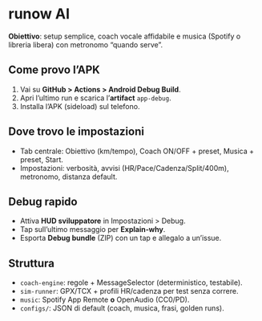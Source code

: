 # runow AI

**Obiettivo**: setup semplice, coach vocale affidabile e musica (Spotify o libreria libera) con metronomo “quando serve”.

## Come provo l’APK
1. Vai su **GitHub > Actions > Android Debug Build**.
2. Apri l’ultimo run e scarica l’**artifact** `app-debug`.
3. Installa l’APK (sideload) sul telefono.

## Dove trovo le impostazioni
- Tab centrale: Obiettivo (km/tempo), Coach ON/OFF + preset, Musica + preset, Start.
- Impostazioni: verbosità, avvisi (HR/Pace/Cadenza/Split/400m), metronomo, distanza default.

## Debug rapido
- Attiva **HUD sviluppatore** in Impostazioni > Debug.
- Tap sull’ultimo messaggio per **Explain‑why**.
- Esporta **Debug bundle** (ZIP) con un tap e allegalo a un’issue.

## Struttura
- `coach-engine`: regole + MessageSelector (deterministico, testabile).
- `sim-runner`: GPX/TCX + profili HR/cadenza per test senza correre.
- `music`: Spotify App Remote **o** OpenAudio (CC0/PD).
- `configs/`: JSON di default (coach, musica, frasi, golden runs).